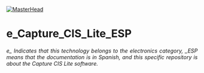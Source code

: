 [![MasterHead](http://dicer0.com/wp-content/uploads/2023/09/Capture-CIS-di_cer0-Banner.png)](https://dicer0.com/)
# e_Capture_CIS_Lite_ESP
<h6 align="justify">e_ Indicates that this technology belongs to the electronics category, _ESP means that the documentation is in Spanish, and this specific repository is about the Capture CIS Lite software.</h6>
